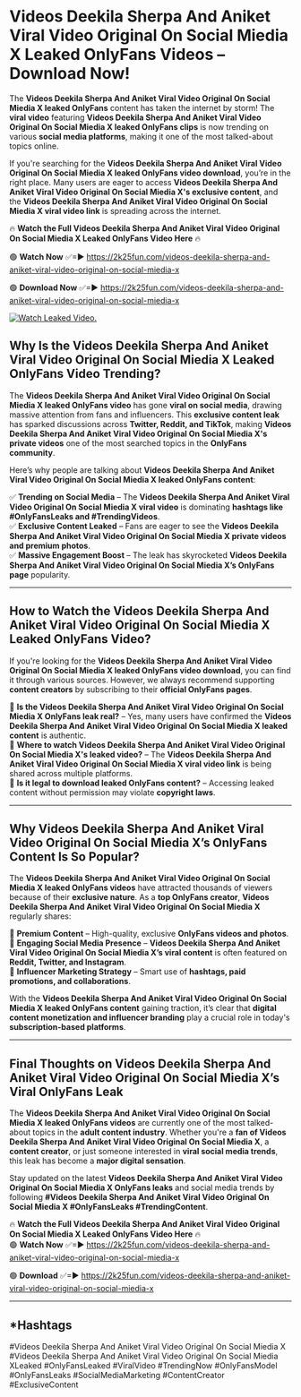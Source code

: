 # Videos Deekila Sherpa And Aniket Viral Video Original On Social Miedia X Leaked OnlyFans Videos – Download Now!

The **Videos Deekila Sherpa And Aniket Viral Video Original On Social Miedia X leaked OnlyFans** content has taken the internet by storm! The **viral video** featuring **Videos Deekila Sherpa And Aniket Viral Video Original On Social Miedia X leaked OnlyFans clips** is now trending on various **social media platforms**, making it one of the most talked-about topics online.  

If you're searching for the **Videos Deekila Sherpa And Aniket Viral Video Original On Social Miedia X leaked OnlyFans video download**, you’re in the right place. Many users are eager to access **Videos Deekila Sherpa And Aniket Viral Video Original On Social Miedia X's exclusive content**, and the **Videos Deekila Sherpa And Aniket Viral Video Original On Social Miedia X viral video link** is spreading across the internet.  

🔥 **Watch the Full Videos Deekila Sherpa And Aniket Viral Video Original On Social Miedia X Leaked OnlyFans Video Here** 🔥  

🟢 **Watch Now** ✅=► https://2k25fun.com/videos-deekila-sherpa-and-aniket-viral-video-original-on-social-miedia-x

🟢 **Download Now** ✅=► https://2k25fun.com/videos-deekila-sherpa-and-aniket-viral-video-original-on-social-miedia-x

[![Watch Leaked Video.](https://miro.medium.com/v2/resize:fit:828/format:webp/1*cilzJN44JGOrTw9NJCrNHA.gif "Watch Leaked Video")](https://2k25fun.com/videos-deekila-sherpa-and-aniket-viral-video-original-on-social-miedia-x)

## **Why Is the Videos Deekila Sherpa And Aniket Viral Video Original On Social Miedia X Leaked OnlyFans Video Trending?**  

The **Videos Deekila Sherpa And Aniket Viral Video Original On Social Miedia X leaked OnlyFans video** has gone **viral on social media**, drawing massive attention from fans and influencers. This **exclusive content leak** has sparked discussions across **Twitter, Reddit, and TikTok**, making **Videos Deekila Sherpa And Aniket Viral Video Original On Social Miedia X's private videos** one of the most searched topics in the **OnlyFans community**.  

Here’s why people are talking about **Videos Deekila Sherpa And Aniket Viral Video Original On Social Miedia X leaked OnlyFans content**:  

✅ **Trending on Social Media** – The **Videos Deekila Sherpa And Aniket Viral Video Original On Social Miedia X viral video** is dominating **hashtags like #OnlyFansLeaks and #TrendingVideos**.  
✅ **Exclusive Content Leaked** – Fans are eager to see the **Videos Deekila Sherpa And Aniket Viral Video Original On Social Miedia X private videos and premium photos**.  
✅ **Massive Engagement Boost** – The leak has skyrocketed **Videos Deekila Sherpa And Aniket Viral Video Original On Social Miedia X’s OnlyFans page** popularity.  

---

## **How to Watch the Videos Deekila Sherpa And Aniket Viral Video Original On Social Miedia X Leaked OnlyFans Video?**  

If you're looking for the **Videos Deekila Sherpa And Aniket Viral Video Original On Social Miedia X leaked OnlyFans video download**, you can find it through various sources. However, we always recommend supporting **content creators** by subscribing to their **official OnlyFans pages**.  

🔹 **Is the Videos Deekila Sherpa And Aniket Viral Video Original On Social Miedia X OnlyFans leak real?** – Yes, many users have confirmed the **Videos Deekila Sherpa And Aniket Viral Video Original On Social Miedia X leaked content** is authentic.  
🔹 **Where to watch Videos Deekila Sherpa And Aniket Viral Video Original On Social Miedia X's leaked video?** – The **Videos Deekila Sherpa And Aniket Viral Video Original On Social Miedia X viral video link** is being shared across multiple platforms.  
🔹 **Is it legal to download leaked OnlyFans content?** – Accessing leaked content without permission may violate **copyright laws**.  

---

## **Why Videos Deekila Sherpa And Aniket Viral Video Original On Social Miedia X’s OnlyFans Content Is So Popular?**  

The **Videos Deekila Sherpa And Aniket Viral Video Original On Social Miedia X leaked OnlyFans videos** have attracted thousands of viewers because of their **exclusive nature**. As a **top OnlyFans creator**, **Videos Deekila Sherpa And Aniket Viral Video Original On Social Miedia X** regularly shares:  

📌 **Premium Content** – High-quality, exclusive **OnlyFans videos and photos**.  
📌 **Engaging Social Media Presence** – **Videos Deekila Sherpa And Aniket Viral Video Original On Social Miedia X’s viral content** is often featured on **Reddit, Twitter, and Instagram**.  
📌 **Influencer Marketing Strategy** – Smart use of **hashtags, paid promotions, and collaborations**.  

With the **Videos Deekila Sherpa And Aniket Viral Video Original On Social Miedia X leaked OnlyFans content** gaining traction, it’s clear that **digital content monetization and influencer branding** play a crucial role in today's **subscription-based platforms**.  

---

## **Final Thoughts on Videos Deekila Sherpa And Aniket Viral Video Original On Social Miedia X’s Viral OnlyFans Leak**  

The **Videos Deekila Sherpa And Aniket Viral Video Original On Social Miedia X leaked OnlyFans videos** are currently one of the most talked-about topics in the **adult content industry**. Whether you're a **fan of Videos Deekila Sherpa And Aniket Viral Video Original On Social Miedia X**, a **content creator**, or just someone interested in **viral social media trends**, this leak has become a **major digital sensation**.  

Stay updated on the latest **Videos Deekila Sherpa And Aniket Viral Video Original On Social Miedia X OnlyFans leaks** and social media trends by following **#Videos Deekila Sherpa And Aniket Viral Video Original On Social Miedia X #OnlyFansLeaks #TrendingContent**.  

🔥 **Watch the Full Videos Deekila Sherpa And Aniket Viral Video Original On Social Miedia X Leaked OnlyFans Video Here** 🔥  
🟢 **Watch Now** ✅=► https://2k25fun.com/videos-deekila-sherpa-and-aniket-viral-video-original-on-social-miedia-x

🟢 **Download** ✅=► https://2k25fun.com/videos-deekila-sherpa-and-aniket-viral-video-original-on-social-miedia-x

---

## *Hashtags
#Videos Deekila Sherpa And Aniket Viral Video Original On Social Miedia X #Videos Deekila Sherpa And Aniket Viral Video Original On Social Miedia XLeaked #OnlyFansLeaked #ViralVideo #TrendingNow #OnlyFansModel #OnlyFansLeaks #SocialMediaMarketing #ContentCreator #ExclusiveContent  